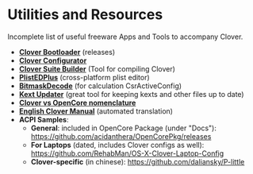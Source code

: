 # Utilities and Resources
Incomplete list of useful freeware Apps and Tools to accompany Clover.

- [**Clover Bootloader**](https://github.com/CloverHackyColor/CloverBootloader/releases) (releases)
- [**Clover Configurator**](https://mackie100projects.altervista.org/download-clover-configurator/)
- [**Clover Suite Builder**](https://www.insanelymac.com/forum/topic/347872-introducing-clover-suite-builder/) (Tool for compiling Clover)
- [**PlistEDPlus**](https://github.com/ic005k/PlistEDPlus) (cross-platform plist editor)
- [**BitmaskDecode**](https://github.com/corpnewt/BitmaskDecode/) (for calculation CsrActiveConfig) 
- [**Kext Updater**](https://www.sl-soft.de/kext-updater/) (great tool for keeping kexts and other files up to date)
- [**Clover vs OpenCore nomenclature**](https://github.com/dortania/OpenCore-Install-Guide/blob/master/clover-conversion/Clover-config.md)
- [**English Clover Manual**](https://drovosek01.github.io/CloverHackyColor-WebVersion/english/from%20Cloudconvert/Clover_Of_Khaki_Color_eng_5129.html) (automated translation) 
- **ACPI Samples**:
	- **General**: included in OpenCore Package (under "Docs"): https://github.com/acidanthera/OpenCorePkg/releases 
	- **For Laptops** (dated, includes Clover configs as well): https://github.com/RehabMan/OS-X-Clover-Laptop-Config
	- **Clover-specific** (in chinese): https://github.com/daliansky/P-little
